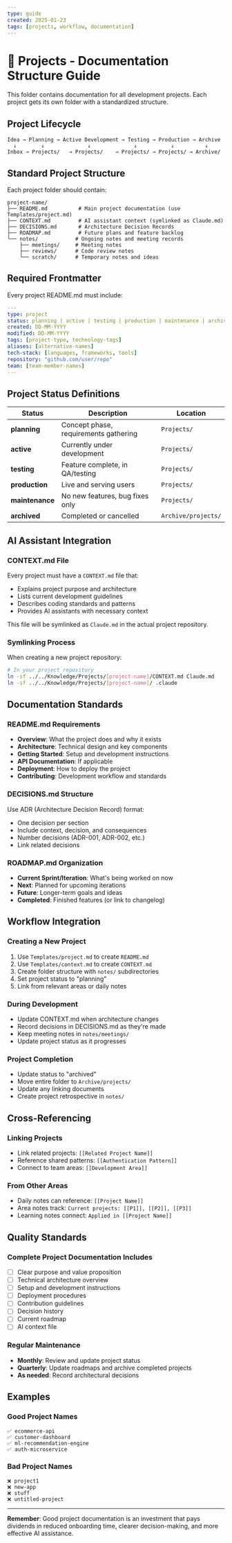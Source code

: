 ```yaml
---
type: guide
created: 2025-01-23
tags: [projects, workflow, documentation]
---
```

# 📁 Projects - Documentation Structure Guide

This folder contains documentation for all development projects. Each project gets its own folder with a standardized structure.

## Project Lifecycle

```
Idea → Planning → Active Development → Testing → Production → Archive
  ↓        ↓              ↓              ↓           ↓          ↓
Inbox → Projects/   → Projects/    → Projects/ → Projects/ → Archive/
```

## Standard Project Structure

Each project folder should contain:

```
project-name/
├── README.md          # Main project documentation (use Templates/project.md)
├── CONTEXT.md         # AI assistant context (symlinked as Claude.md)
├── DECISIONS.md       # Architecture Decision Records
├── ROADMAP.md         # Future plans and feature backlog
└── notes/            # Ongoing notes and meeting records
    ├── meetings/     # Meeting notes
    ├── reviews/      # Code review notes
    └── scratch/      # Temporary notes and ideas
```

## Required Frontmatter

Every project README.md must include:

```yaml
---
type: project
status: planning | active | testing | production | maintenance | archived
created: DD-MM-YYYY
modified: DD-MM-YYYY
tags: [project-type, technology-tags]
aliases: [alternative-names]
tech-stack: [languages, frameworks, tools]
repository: "github.com/user/repo"
team: [team-member-names]
---
```

## Project Status Definitions

| Status | Description | Location |
|--------|-------------|----------|
| **planning** | Concept phase, requirements gathering | `Projects/` |
| **active** | Currently under development | `Projects/` |
| **testing** | Feature complete, in QA/testing | `Projects/` |
| **production** | Live and serving users | `Projects/` |
| **maintenance** | No new features, bug fixes only | `Projects/` |
| **archived** | Completed or cancelled | `Archive/projects/` |

## AI Assistant Integration

### CONTEXT.md File
Every project must have a `CONTEXT.md` file that:
- Explains project purpose and architecture
- Lists current development guidelines
- Describes coding standards and patterns
- Provides AI assistants with necessary context

This file will be symlinked as `Claude.md` in the actual project repository.

### Symlinking Process
When creating a new project repository:

```bash
# In your project repository
ln -sf ../../Knowledge/Projects/[project-name]/CONTEXT.md Claude.md
ln -sf ../../Knowledge/Projects/[project-name]/ .claude
```

## Documentation Standards

### README.md Requirements
- **Overview**: What the project does and why it exists
- **Architecture**: Technical design and key components  
- **Getting Started**: Setup and development instructions
- **API Documentation**: If applicable
- **Deployment**: How to deploy the project
- **Contributing**: Development workflow and standards

### DECISIONS.md Structure
Use ADR (Architecture Decision Record) format:
- One decision per section
- Include context, decision, and consequences
- Number decisions (ADR-001, ADR-002, etc.)
- Link related decisions

### ROADMAP.md Organization
- **Current Sprint/Iteration**: What's being worked on now
- **Next**: Planned for upcoming iterations  
- **Future**: Longer-term goals and ideas
- **Completed**: Finished features (or link to changelog)

## Workflow Integration

### Creating a New Project
1. Use `Templates/project.md` to create `README.md`
2. Use `Templates/context.md` to create `CONTEXT.md`
3. Create folder structure with `notes/` subdirectories
4. Set project status to "planning"
5. Link from relevant areas or daily notes

### During Development
- Update CONTEXT.md when architecture changes
- Record decisions in DECISIONS.md as they're made
- Keep meeting notes in `notes/meetings/`
- Update project status as it progresses

### Project Completion
- Update status to "archived"  
- Move entire folder to `Archive/projects/`
- Update any linking documents
- Create project retrospective in `notes/`

## Cross-Referencing

### Linking Projects
- Link related projects: `[[Related Project Name]]`
- Reference shared patterns: `[[Authentication Pattern]]`
- Connect to team areas: `[[Development Area]]`

### From Other Areas
- Daily notes can reference: `[[Project Name]]`
- Area notes track: `Current projects: [[P1]], [[P2]], [[P3]]`
- Learning notes connect: `Applied in [[Project Name]]`

## Quality Standards

### Complete Project Documentation Includes
- [ ] Clear purpose and value proposition
- [ ] Technical architecture overview
- [ ] Setup and development instructions
- [ ] Deployment procedures
- [ ] Contribution guidelines
- [ ] Decision history
- [ ] Current roadmap
- [ ] AI context file

### Regular Maintenance
- **Monthly**: Review and update project status
- **Quarterly**: Update roadmaps and archive completed projects
- **As needed**: Record architectural decisions

## Examples

### Good Project Names
```
✅ ecommerce-api
✅ customer-dashboard  
✅ ml-recommendation-engine
✅ auth-microservice
```

### Bad Project Names
```
❌ project1
❌ new-app
❌ stuff
❌ untitled-project
```

---

**Remember**: Good project documentation is an investment that pays dividends in reduced onboarding time, clearer decision-making, and more effective AI assistance.